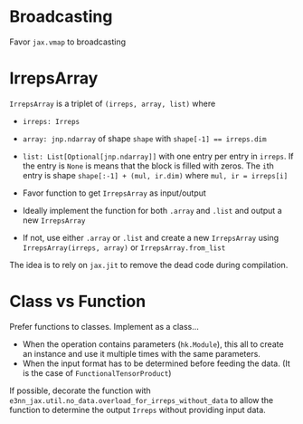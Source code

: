# Broadcasting
Favor `jax.vmap` to broadcasting

# IrrepsArray
`IrrepsArray` is a triplet of `(irreps, array, list)` where

- `irreps: Irreps`
- `array: jnp.ndarray` of shape `shape` with `shape[-1] == irreps.dim`
- `list: List[Optional[jnp.ndarray]]` with one entry per entry in `irreps`. If the entry is `None` is means that the block is filled with zeros. The `i`th entry is shape `shape[:-1] + (mul, ir.dim)` where `mul, ir = irreps[i]`

- Favor function to get `IrrepsArray` as input/output
- Ideally implement the function for both `.array` and `.list` and output a new `IrrepsArray`
- If not, use either `.array` or `.list` and create a new `IrrepsArray` using `IrrepsArray(irreps, array)` or `IrrepsArray.from_list`

The idea is to rely on `jax.jit` to remove the dead code during compilation.

# Class vs Function
Prefer functions to classes. Implement as a class...

- When the operation contains parameters (`hk.Module`), this all to create an instance and use it multiple times with the same parameters.
- When the input format has to be determined before feeding the data. (It is the case of `FunctionalTensorProduct`)

If possible, decorate the function with `e3nn_jax.util.no_data.overload_for_irreps_without_data` to allow the function to determine the output `Irreps` without providing input data.

